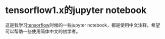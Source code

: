 # tensorflow1.x的jupyter notebook
这是我学习[tensorflow](https://github.com/tensorflow/tensorflow)时候的一些jupyter notebook，都是使用中文注释，希望可以帮助一些使用简体中文的初学者。
